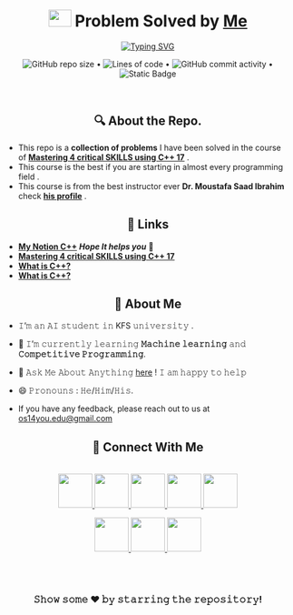 <h1 align="center">
 <img src="https://cdn.jsdelivr.net/gh/devicons/devicon/icons/cplusplus/cplusplus-original.svg" width="40" height="30" /> Problem Solved by <a href="https://github.com/os14-you">Me</a>
 </h1>

<p align="center">
<a href="https://www.udemy.com/share/103Gal/"><img src="https://readme-typing-svg.herokuapp.com?font=Fira+Code&size=34&pause=1000&color=12F707&center=true&random=false&width=1000&lines=These+problems+are+from+Mastering+C%2B%2B+17+Course;Thanks+For+Dr.+Moustafa+Saad+;The+Link+of+the+course+is+down+the+readme+file" alt="Typing SVG" /></a>
</p>
<p align="center">
<img alt="GitHub repo size" src="https://img.shields.io/github/repo-size/os14-you/Cpp-Problem-Solved?logo=sidequest&color=red"> • <img alt="Lines of code" src="https://img.shields.io/tokei/lines/github/os14-you/Cpp-Problem-Solved"> • <img alt="GitHub commit activity" src="https://img.shields.io/github/commit-activity/m/os14-you/Cpp-Problem-Solved?logo=commitlint&labelColor=grean&color=green"> • <img alt="Static Badge" src="https://img.shields.io/badge/No._Problems_Solved-114-1">


</p>
<br/>

<h2 align="center">
 🔍 About the Repo.
 </h2>

 - This repo is a **collection of problems** I have been solved in the course of **[Mastering 4 critical SKILLS using C++ 17](https://www.udemy.com/share/103Gal/)** .
- This course is the best if you are starting in almost every programming field .
- This course is from the best instructor ever **Dr. Moustafa Saad Ibrahim** check **[his profile](https://www.udemy.com/user/mostafasaadibrahim/)** .







<h2 align="center">
 🔗 Links
 </h2>

- **[My Notion C++](https://www.notion.so/ps-os14/C-1f4fb04ec4904aeab9d838269acebf31?pvs=4)** ***Hope It helps you*** 🤗
- **[Mastering 4 critical SKILLS using C++ 17](https://www.udemy.com/share/103Gal/)**
- **[What is C++? <Wiki>](https://ar.wikipedia.org/wiki/%D8%B3%D9%8A%2B%2B)**
- **[What is C++? <Coursera>](https://www.coursera.org/articles/what-is-c-plus-plus)**

<h2 align ="center">
   🚀 About Me
</h2>

- 𝙸’𝚖 𝚊𝚗 𝙰𝙸 𝚜𝚝𝚞𝚍𝚎𝚗𝚝 𝚒𝚗 KFS 𝚞𝚗𝚒𝚟𝚎𝚛𝚜𝚒𝚝𝚢 .
- 🌱 𝙸’𝚖 𝚌𝚞𝚛𝚛𝚎𝚗𝚝𝚕𝚢 𝚕𝚎𝚊𝚛𝚗𝚒𝚗𝚐 **𝙼𝚊𝚌𝚑𝚒𝚗𝚎 𝚕𝚎𝚊𝚛𝚗𝚒𝚗𝚐** 𝚊𝚗𝚍 **𝙲𝚘𝚖𝚙𝚎𝚝𝚒𝚝𝚒𝚟𝚎 𝙿𝚛𝚘𝚐𝚛𝚊𝚖𝚖𝚒𝚗𝚐**.
- 💬 𝙰𝚜𝚔 𝙼𝚎 𝙰𝚋𝚘𝚞𝚝 𝙰𝚗𝚢𝚝𝚑𝚒𝚗𝚐 [here](https://t.me/os14you) ! 𝙸 𝚊𝚖 𝚑𝚊𝚙𝚙𝚢 𝚝𝚘 𝚑𝚎𝚕𝚙
- 😄 𝙿𝚛𝚘𝚗𝚘𝚞𝚗𝚜 : 𝙷𝚎/𝙷𝚒𝚖/𝙷𝚒𝚜.

- If you have any feedback, please reach out to us at os14you.edu@gmail.com

<h2 align ="center">
  📠 Connect With Me
</h2>

<p align="center">
  <br>
  <a href="https://www.linkedin.com/in/os14you/" target="_blank">
    <code><img height="60" width="60" src="https://img.icons8.com/?size=96&id=xuvGCOXi8Wyg&format=png"/></code>
  </a>
  <a href="https://www.facebook.com/os14u/" target="_blank">
    <code><img  height="60" width="60" src="https://img.icons8.com/?size=96&id=uLWV5A9vXIPu&format=png"/></code>
  </a>
  <a href="https://www.instagram.com/os14you/" target="_blank">
    <code><img height="60" width="60" src="https://img.icons8.com/?size=96&id=Xy10Jcu1L2Su&format=png"/></code>
  </a>
  <a href="https://twitter.com/os14you" target="_blank">
    <code><img height="60" width="60" src="https://img.icons8.com/?size=96&id=ZNMifeqJbPRv&format=png"/></code>
  </a>
 <a href="https://linktr.ee/os14you" target="_blank">
    <code><img height="60" width="60" src="https://img.icons8.com/?size=96&id=9DOe33RY87VM&format=png"/></code>
  </a>

<p align="center">
  <a href="https://www.hackerrank.com/profile/os14you_edu" target="_blank">
    <code><img height="60" width="60" src="https://img.icons8.com/?size=160&id=mT2bzIQRdfpR&format=png"/></code>
  </a>

  <a href="http://www.codeforces.com/profile/JayantGoel001" target="_blank">
    <code><img height="60" width="60" src="https://img.icons8.com/?size=160&id=YSy0lU4Y0X4z&format=png"/></code>
  </a>

 <a href="https://www.kaggle.com/os14you" target="_blank">
    <code><img height="60" width="60" src="https://img.icons8.com/?size=160&id=QrYhwpUzAcoy&format=png"/></code>
  </a>
</p>


<br/>
<br/>

<div align="center">

### 𝚂𝚑𝚘𝚠 𝚜𝚘𝚖𝚎 ❤️ 𝚋𝚢 𝚜𝚝𝚊𝚛𝚛𝚒𝚗𝚐 𝚝𝚑𝚎 𝚛𝚎𝚙𝚘𝚜𝚒𝚝𝚘𝚛𝚢!

